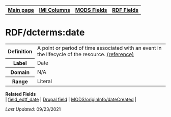 <!DOCTYPE html>
<html>

<body>
<table style="width:100%">
  <tr>
    <th><a href="index.md">Main page</a></th>
	<th><a href="IMI.md">IMI Columns</a></th>
    <th><a href="MODS.md">MODS Fields</a></th>
    <th><a href="RDF.md">RDF Fields</a></th>
  </tr>
</table>



<h1>RDF/dcterms:date</h1>
<table>
<tr>
	<th>Definition</th>
	<td>A point or period of time associated with an event in the lifecycle of the resource. <a href="https://www.dublincore.org/specifications/dublin-core/dcmi-terms/#http://purl.org/dc/terms/date">(reference)</a></td>
</tr>
<tr>
	<th>Label</th>
	<td>Date</td>
</tr>
<tr>
	<th>Domain</th>
	<td>N/A</td>
</tr>
<tr>
	<th>Range</th>
	<td>Literal</td>
</tr>
</table>
<dl>
	<dt><b>Related Fields</b></dt>
		| <a href="field_edtf_date.md">field_edtf_date</a> | 
		<a href="DrupalFields.md">Drupal field</a> | 
		<a href="mods.originInfo.dateCreated.md">MODS/originInfo/dateCreated</a> |
</dl>
<p><i>Last Updated: </i>09/23/2021</p>
</body>
</html>


